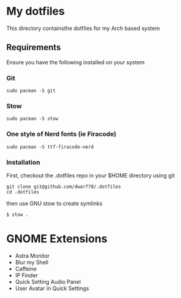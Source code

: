 # My dotfiles
This directory containsthe dotfiles for my Arch based system

## Requirements

Ensure you have the following installed on your system

### Git

```
sudo pacman -S git
```

### Stow

```
sudo pacman -S stow
```

### One style of Nerd fonts (ie Firacode)

```
sudo pacman -S ttf-firacode-nerd
```

### Installation

First, checkout the .dotfiles repo in your $HOME directory using git

```
git clone git@github.com/dwarf78/.dotfiles
cd .dotfiles
```

then use GNU stow to create symlinks

```
$ stow .
```

# GNOME Extensions

- Astra Monitor
- Blur my Shell
- Caffeine 
- IP Finder
- Quick Setting Audio Panel
- User Avatar in Quick Settings



